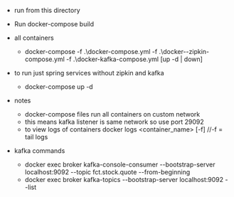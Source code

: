 * run from this directory
* Run docker-compose build
* all containers
    * docker-compose -f .\docker-compose.yml -f .\docker--zipkin-compose.yml -f .\docker-kafka-compose.yml [up -d | down]
* to run just spring services without zipkin and kafka
    * docker-compose up -d

* notes
  * docker-compose files run all containers on custom network
  * this means kafka listener is same network so use port 29092
  * to view logs of containers docker logs <container_name> [-f] //-f = tail logs

* kafka commands
  * docker exec broker kafka-console-consumer --bootstrap-server localhost:9092 --topic fct.stock.quote --from-beginning
  * docker exec broker kafka-topics --bootstrap-server localhost:9092 --list
